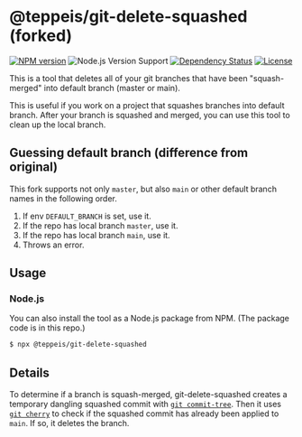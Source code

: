 # @teppeis/git-delete-squashed (forked)

[![NPM version][npm-image]][npm-url]
![Node.js Version Support][node-version]
[![Dependency Status][deps-image]][deps-url]
[![License][license]][license-url]

This is a tool that deletes all of your git branches that have been "squash-merged" into default branch (master or main).

This is useful if you work on a project that squashes branches into default branch. After your branch is squashed and merged, you can use this tool to clean up the local branch.


## Guessing default branch (difference from original)

This fork supports not only `master`, but also `main` or other default branch names in the following order.

1. If env `DEFAULT_BRANCH` is set, use it.
2. If the repo has local branch `master`, use it.
3. If the repo has local branch `main`, use it.
4. Throws an error.

## Usage

### Node.js

You can also install the tool as a Node.js package from NPM. (The package code is in this repo.)

```bash
$ npx @teppeis/git-delete-squashed
```

## Details

To determine if a branch is squash-merged, git-delete-squashed creates a temporary dangling squashed commit with [`git commit-tree`](https://git-scm.com/docs/git-commit-tree). Then it uses [`git cherry`](https://git-scm.com/docs/git-cherry) to check if the squashed commit has already been applied to `main`. If so, it deletes the branch.

[npm-image]: https://img.shields.io/npm/v/@teppeis/git-delete-squashed.svg
[npm-url]: https://npmjs.com/package/@teppeis/git-delete-squashed
[npm-downloads-image]: https://img.shields.io/npm/dm/@teppeis/git-delete-squashed.svg
[deps-image]: https://img.shields.io/david/teppeis/git-delete-squashed.svg
[deps-url]: https://david-dm.org/teppeis/git-delete-squashed
[node-version]: https://img.shields.io/badge/Node.js-v12+-brightgreen.svg
[license]: https://img.shields.io/npm/l/@teppeis/git-delete-squashed.svg
[license-url]: /LICENSE.md
